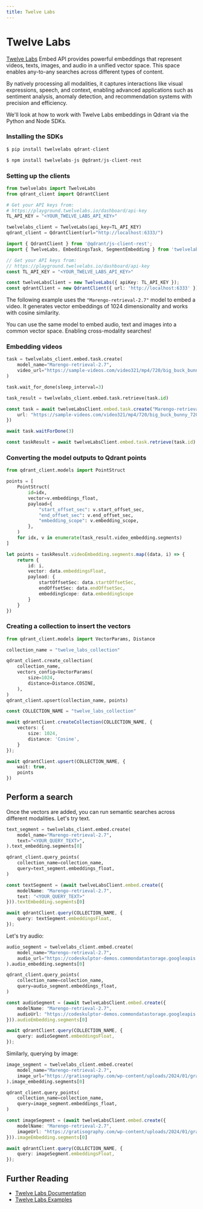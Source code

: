 ```yaml
---
title: Twelve Labs
---
```


# Twelve Labs

[Twelve Labs](https://twelvelabs.io) Embed API provides powerful embeddings that represent videos, texts, images, and audio in a unified vector space. This space enables any-to-any searches across different types of content.

By natively processing all modalities, it captures interactions like visual expressions, speech, and context, enabling advanced applications such as sentiment analysis, anomaly detection, and recommendation systems with precision and efficiency.

We'll look at how to work with Twelve Labs embeddings in Qdrant via the Python and Node SDKs.

### Installing the SDKs

```python
$ pip install twelvelabs qdrant-client
```

```typescript
$ npm install twelvelabs-js @qdrant/js-client-rest
```

### Setting up the clients

```python
from twelvelabs import TwelveLabs
from qdrant_client import QdrantClient

# Get your API keys from:
# https://playground.twelvelabs.io/dashboard/api-key
TL_API_KEY = "<YOUR_TWELVE_LABS_API_KEY>"

twelvelabs_client = TwelveLabs(api_key=TL_API_KEY)
qdrant_client = QdrantClient(url="http://localhost:6333/")
```

```typescript
import { QdrantClient } from '@qdrant/js-client-rest';
import { TwelveLabs, EmbeddingsTask, SegmentEmbedding } from 'twelvelabs-js';

// Get your API keys from:
// https://playground.twelvelabs.io/dashboard/api-key
const TL_API_KEY = "<YOUR_TWELVE_LABS_API_KEY>"

const twelveLabsClient = new TwelveLabs({ apiKey: TL_API_KEY });
const qdrantClient = new QdrantClient({ url: 'http://localhost:6333' });
```

The following example uses the `"Marengo-retrieval-2.7"` model to embed a video. It generates vector embeddings of 1024 dimensionality and works with cosine similarity.

You can use the same model to embed audio, text and images into a common vector space. Enabling cross-modality searches!

### Embedding videos

```python
task = twelvelabs_client.embed.task.create(
    model_name="Marengo-retrieval-2.7",
    video_url="https://sample-videos.com/video321/mp4/720/big_buck_bunny_720p_2mb.mp4"
)

task.wait_for_done(sleep_interval=3)

task_result = twelvelabs_client.embed.task.retrieve(task.id)
```

```typescript
const task = await twelveLabsClient.embed.task.create("Marengo-retrieval-2.7", {
    url: "https://sample-videos.com/video321/mp4/720/big_buck_bunny_720p_2mb.mp4"
})

await task.waitForDone(3)

const taskResult = await twelveLabsClient.embed.task.retrieve(task.id)
```

### Converting the model outputs to Qdrant points

```python
from qdrant_client.models import PointStruct

points = [
    PointStruct(
        id=idx,
        vector=v.embeddings_float,
        payload={
            "start_offset_sec": v.start_offset_sec,
            "end_offset_sec": v.end_offset_sec,
            "embedding_scope": v.embedding_scope,
        },
    )
    for idx, v in enumerate(task_result.video_embedding.segments)
]
```

```typescript
let points = taskResult.videoEmbedding.segments.map((data, i) => {
    return {
        id: i,
        vector: data.embeddingsFloat,
        payload: {
            startOffsetSec: data.startOffsetSec,
            endOffsetSec: data.endOffsetSec,
            embeddingScope: data.embeddingScope
        }
    }
})
```

### Creating a collection to insert the vectors

```python
from qdrant_client.models import VectorParams, Distance

collection_name = "twelve_labs_collection"

qdrant_client.create_collection(
    collection_name,
    vectors_config=VectorParams(
        size=1024,
        distance=Distance.COSINE,
    ),
)
qdrant_client.upsert(collection_name, points)
```

```typescript
const COLLECTION_NAME = "twelve_labs_collection"

await qdrantClient.createCollection(COLLECTION_NAME, {
    vectors: {
        size: 1024,
        distance: 'Cosine',
    }
});

await qdrantClient.upsert(COLLECTION_NAME, {
    wait: true,
    points
})
```

## Perform a search

Once the vectors are added, you can run semantic searches across different modalities. Let's try text.

```python
text_segment = twelvelabs_client.embed.create(
    model_name="Marengo-retrieval-2.7",
    text="<YOUR_QUERY_TEXT>",
).text_embedding.segments[0]

qdrant_client.query_points(
    collection_name=collection_name,
    query=text_segment.embeddings_float,
)
```

```typescript
const textSegment = (await twelveLabsClient.embed.create({
    modelName: "Marengo-retrieval-2.7",
    text: "<YOUR_QUERY_TEXT>"
})).textEmbedding.segments[0]

await qdrantClient.query(COLLECTION_NAME, {
    query: textSegment.embeddingsFloat,
});
```

Let's try audio:

```python
audio_segment = twelvelabs_client.embed.create(
    model_name="Marengo-retrieval-2.7",
    audio_url="https://codeskulptor-demos.commondatastorage.googleapis.com/descent/background%20music.mp3",
).audio_embedding.segments[0]

qdrant_client.query_points(
    collection_name=collection_name,
    query=audio_segment.embeddings_float,
)
```

```typescript
const audioSegment = (await twelveLabsClient.embed.create({
    modelName: "Marengo-retrieval-2.7",
    audioUrl: "https://codeskulptor-demos.commondatastorage.googleapis.com/descent/background%20music.mp3"
})).audioEmbedding.segments[0]

await qdrantClient.query(COLLECTION_NAME, {
    query: audioSegment.embeddingsFloat,
});
```

Similarly, querying by image:

```python
image_segment = twelvelabs_client.embed.create(
    model_name="Marengo-retrieval-2.7",
    image_url="https://gratisography.com/wp-content/uploads/2024/01/gratisography-cyber-kitty-1170x780.jpg",
).image_embedding.segments[0]

qdrant_client.query_points(
    collection_name=collection_name,
    query=image_segment.embeddings_float,
)
```

```typescript
const imageSegment = (await twelveLabsClient.embed.create({
    modelName: "Marengo-retrieval-2.7",
    imageUrl: "https://gratisography.com/wp-content/uploads/2024/01/gratisography-cyber-kitty-1170x780.jpg"
})).imageEmbedding.segments[0]

await qdrantClient.query(COLLECTION_NAME, {
    query: imageSegment.embeddingsFloat,
});
```

## Further Reading

- [Twelve Labs Documentation](https://docs.twelvelabs.io/)
- [Twelve Labs Examples](https://docs.twelvelabs.io/docs/sample-applications)
